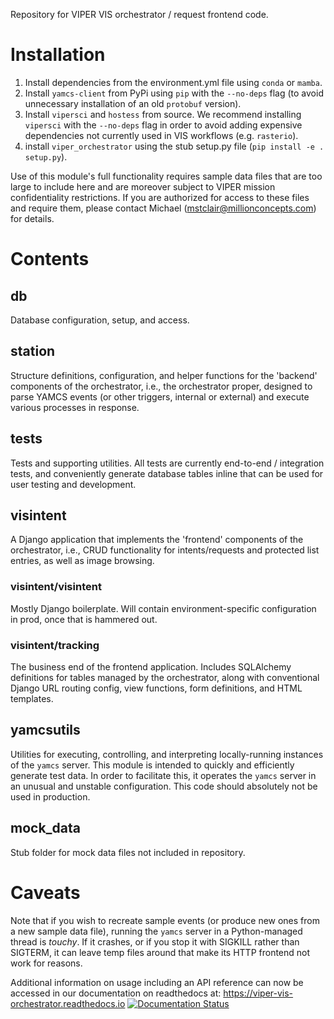 Repository for VIPER VIS orchestrator / request frontend code.

# Installation

1. Install dependencies from the environment.yml file using `conda` or 
`mamba`.
2. Install `yamcs-client` from PyPi using `pip` with the `--no-deps` flag (to 
avoid unnecessary installation of an old `protobuf` version).
3. Install `vipersci` and `hostess` from source. We recommend installing 
`vipersci` with the `--no-deps` flag in order to avoid adding expensive 
dependencies not currently used in VIS workflows (e.g. `rasterio`).
4. install `viper_orchestrator` using the stub setup.py file (`pip install -e . setup.py`).

Use of this module's full functionality requires sample data files that are too large 
to include here and are moreover subject to VIPER mission confidentiality restrictions.
If you are authorized for access to these files and require them, please contact Michael 
(mstclair@millionconcepts.com) for details.

# Contents

## db
Database configuration, setup, and access.

## station
Structure definitions, configuration, and helper functions for the 'backend'
components of the orchestrator, i.e., the orchestrator proper, designed to
parse YAMCS events (or other triggers, internal or external) and execute 
various processes in response.

## tests
Tests and supporting utilities. All tests are currently 
end-to-end / integration tests, and conveniently generate database tables 
inline that can be used for user testing and development.

## visintent
A Django application that implements the 'frontend' 
components of the orchestrator, i.e., CRUD functionality for 
intents/requests and protected list entries, as well as image browsing.

### visintent/visintent
Mostly Django boilerplate. Will contain environment-specific configuration
in prod, once that is hammered out.

### visintent/tracking
The business end of the frontend application. Includes SQLAlchemy definitions for 
tables managed by the orchestrator, along with conventional Django URL 
routing config, view functions, form definitions, and HTML templates.

## yamcsutils
Utilities for executing, controlling, and interpreting locally-running instances of 
the `yamcs` server. This module is intended to quickly and efficiently generate
test data. In order to facilitate this, it operates the `yamcs` server in an unusual
and unstable configuration. This code should absolutely not be used in production.

## mock_data
Stub folder for mock data files not included in repository.

# Caveats
Note that if you wish to recreate sample events (or produce new ones from a 
new sample data file), running the `yamcs` server in a Python-managed thread is _touchy_. 
If it crashes, or if you stop it with SIGKILL rather than SIGTERM, it can 
leave temp files around that make its HTTP frontend not work for reasons.

Additional information on usage including an API reference 
can now be accessed in our documentation on readthedocs at: https://viper-vis-orchestrator.readthedocs.io [![Documentation Status](https://readthedocs.org/projects/viper-vis-orchestrator/badge/?version=latest)](https://viper-vis-orchestrator.readthedocs.io/en/latest/?badge=latest)
